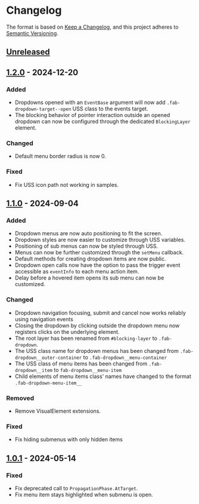 # Changelog
The format is based on [Keep a Changelog](https://keepachangelog.com/en/1.0.0/),
and this project adheres to [Semantic Versioning](https://semver.org/spec/v2.0.0.html).

## [Unreleased]

## [1.2.0] - 2024-12-20
### Added
- Dropdowns opened with an `EventBase` argument will now add `.fab-dropdown-target--open` USS class to the events target.
- The blocking behavior of pointer interaction outside an opened dropdown can now be configured through the dedicated `BlockingLayer` element.
### Changed
- Default menu border radius is now 0.
### Fixed
- Fix USS icon path not working in samples.

## [1.1.0] - 2024-09-04
### Added
- Dropdown menus are now auto positioning to fit the screen.
- Dropdown styles are now easier to customize through USS variables.
- Positioning of sub menus can now be styled through USS.
- Menus can now be further customized through the `setMenu` callback. 
- Default methods for creating dropdown items are now public.
- Dropdown open calls now have the option to pass the trigger event accessible as `eventInfo` to each menu action item. 
- Delay before a hovered item opens its sub menu can now be customized.
### Changed
- Dropdown navigation focusing, submit and cancel now works reliably using navigation events
- Closing the dropdown by clicking outside the dropdown menu now registers clicks on the underlying element.
- The root layer has been renamed from `#blocking-layer` to `.fab-dropdown`.
- The USS class name for dropdown menus has been changed from `.fab-dropdown__outer-container` to `.fab-dropdown__menu-container` 
- The USS class of menu items has been changed from `.fab-dropdown__item` to `fab-dropdown__menu-item`
- Child elements of menu items class' names have changed to the format `.fab-dropdown-menu-item__`
### Removed
- Remove VisualElement extensions.
### Fixed
- Fix hiding submenus with only hidden items

## [1.0.1] - 2024-05-14
### Fixed
- Fix deprecated call to `PropagationPhase.AtTarget`. 
- Fix menu item stays highlighted when submenu is open.

[Unreleased]: https://github.com/fabSchneider/fab.uitk-runtime-dropdown/compare/v1.2.0...HEAD
[1.2.0]: https://github.com/fabSchneider/fab.uitk-runtime-dropdown/releases/tag/v1.2.0
[1.1.0]: https://github.com/fabSchneider/fab.uitk-runtime-dropdown/releases/tag/v1.1.0
[1.0.1]: https://github.com/fabSchneider/fab.uitk-runtime-dropdown/releases/tag/v1.0.1
